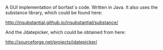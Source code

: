 A GUI implementation of borfast`s code. Written in Java.
It also uses the substance library, which could be found here:

http://insubstantial.github.io/insubstantial/substance/

And the Jdatepicker, which could be obtained from here:

http://sourceforge.net/projects/jdatepicker/